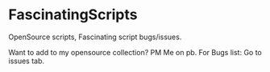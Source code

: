 FascinatingScripts
==================

OpenSource scripts, Fascinating script bugs/issues.

Want to add to my opensource collection? PM Me on pb.
For Bugs list: Go to issues tab.
